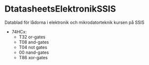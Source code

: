 # DtatasheetsElektronikSSIS
Datablad för lådorna i elektronik och mikrodatorteknik kursen på SSIS

- 74HCx:
  - T32 or-gates
  - T08 and-gates
  - T04 not gates
  - 00 nand-gates
  - T86 xor-gates
